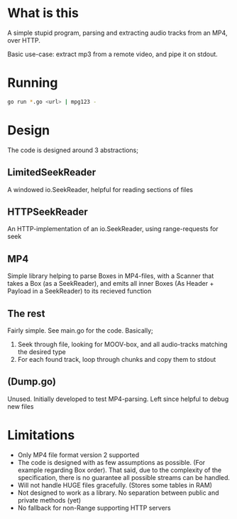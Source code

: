 What is this
============
A simple stupid program, parsing and extracting audio tracks from an MP4, over HTTP.

Basic use-case: extract mp3 from a remote video, and pipe it on stdout.

Running
=======

```bash
go run *.go <url> | mpg123 -
```

Design
======
The code is designed around 3 abstractions;

LimitedSeekReader
-----------------
A windowed io.SeekReader, helpful for reading sections of files

HTTPSeekReader
--------------
An HTTP-implementation of an io.SeekReader, using range-requests for seek

MP4
---
Simple library helping to parse Boxes in MP4-files, with a Scanner that takes a Box (as a SeekReader), and emits all inner Boxes (As Header + Payload in a SeekReader) to its recieved function

The rest
--------
Fairly simple. See main.go for the code. Basically;

  1. Seek through file, looking for MOOV-box, and all audio-tracks matching the desired type
  2. For each found track, loop through chunks and copy them to stdout

(Dump.go)
---------
Unused. Initially developed to test MP4-parsing. Left since helpful to debug new files

Limitations
===========
  - Only MP4 file format version 2 supported
  - The code is designed with as few assumptions as possible. (For example regarding Box order). That said, due to the complexity of the specification, there is no guarantee all possible streams can be handled.
  - Will not handle HUGE files gracefully. (Stores some tables in RAM)
  - Not designed to work as a library. No separation between public and private methods (yet)
  - No fallback for non-Range supporting HTTP servers
